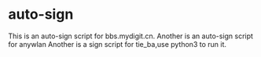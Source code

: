 # auto-sign
This is an auto-sign script for bbs.mydigit.cn.
Another is an auto-sign script for anywlan
Another is a sign script for tie_ba,use python3 to run it.
